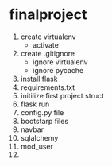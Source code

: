 # finalproject

1. create virtualenv
    + activate
2. create .gitignore
    + ignore virtualenv
    + ignore pycache
3. install flask
4. requirements.txt
5. initilize first project struct
6. flask run
7. config.py file
8. bootstarp files
9. navbar
10. sqlalchemy
11. mod_user
12. 